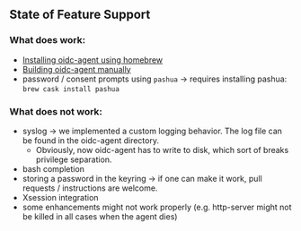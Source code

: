 ## State of Feature Support

### What does work:

- [Installing oidc-agent using homebrew](installation.md#install-with-homebrew)
- [Building oidc-agent manually](installation.md#building-oidc-agent-manually)
- password / consent prompts using `pashua` -> requires installing pashua: `brew cask install pashua`

### What does not work:

- syslog -> we implemented a custom logging behavior. The log file can be found in the oidc-agent directory.
    - Obviously, now oidc-agent has to write to disk, which sort of breaks privilege separation.
- bash completion
- storing a password in the keyring -> if one can make it work, pull requests / instructions are welcome.
- Xsession integration
- some enhancements might not work properly (e.g. http-server might not be killed in all cases when the agent dies)
